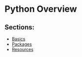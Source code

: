# Python Overview

## Sections:

- [Basics](python-basics.md)
- [Packages](python-packages.md)
- [Resources](python-resources.md)